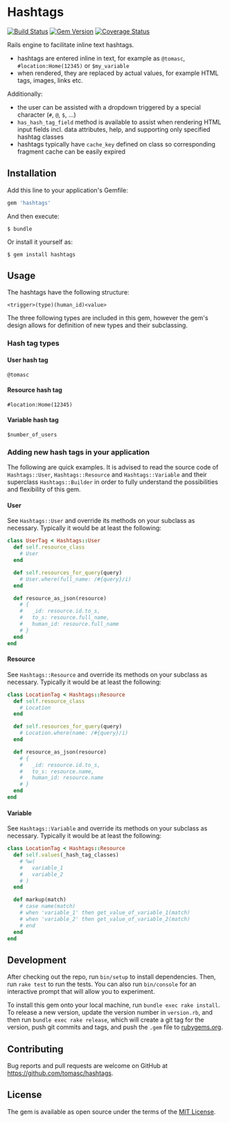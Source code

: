 # Hashtags

[![Build Status](https://travis-ci.org/tomasc/hashtags.svg)](https://travis-ci.org/tomasc/hashtags) [![Gem Version](https://badge.fury.io/rb/hashtags.svg)](http://badge.fury.io/rb/hashtags) [![Coverage Status](https://img.shields.io/coveralls/tomasc/hashtags.svg)](https://coveralls.io/r/tomasc/hashtags)

Rails engine to facilitate inline text hashtags.

- hashtags are entered inline in text, for example as `@tomasc`, `#location:Home(12345)` or `$my_variable`
- when rendered, they are replaced by actual values, for example HTML tags, images, links etc.

Additionally:

- the user can be assisted with a dropdown triggered by a special character (`#`, `@`, `$`, ...)
- `has_hash_tag_field` method is available to assist when rendering HTML input fields incl. data attributes, help, and supporting only specified hashtag classes
- hashtags typically have `cache_key` defined on class so corresponding fragment cache can be easily expired

## Installation

Add this line to your application's Gemfile:

```ruby
gem 'hashtags'
```

And then execute:

```
$ bundle
```

Or install it yourself as:

```
$ gem install hashtags
```

## Usage

The hashtags have the following structure:

```
<trigger>(type)(human_id)<value>
```

The three following types are included in this gem, however the gem's design allows for definition of new types and their subclassing.

### Hash tag types

#### User hash tag

```
@tomasc
```

#### Resource hash tag

```
#location:Home(12345)
```

#### Variable hash tag

```
$number_of_users
```

### Adding new hash tags in your application

The following are quick examples. It is advised to read the source code of `Hashtags::User`, `Hashtags::Resource` and `Hashtags::Variable` and their superclass `Hashtags::Builder` in order to fully understand the possibilities and flexibility of this gem.

#### User

See `Hashtags::User` and override its methods on your subclass as necessary. Typically it would be at least the following:

```ruby
class UserTag < Hashtags::User
  def self.resource_class
    # User
  end

  def self.resources_for_query(query)
    # User.where(full_name: /#{query}/i)
  end

  def resource_as_json(resource)
    # {
    #   _id: resource.id.to_s,
    #   to_s: resource.full_name,
    #   human_id: resource.full_name
    # }
  end
end
```

#### Resource

See `Hashtags::Resource` and override its methods on your subclass as necessary. Typically it would be at least the following:

```ruby
class LocationTag < Hashtags::Resource
  def self.resource_class
    # Location
  end

  def self.resources_for_query(query)
    # Location.where(name: /#{query}/i)
  end

  def resource_as_json(resource)
    # {
    #   _id: resource.id.to_s,
    #   to_s: resource.name,
    #   human_id: resource.name
    # }
  end
end
```

#### Variable

See `Hashtags::Variable` and override its methods on your subclass as necessary. Typically it would be at least the following:

```ruby
class LocationTag < Hashtags::Resource
  def self.values(_hash_tag_classes)
    # %w(
    #   variable_1
    #   variable_2
    # )
  end

  def markup(match)
    # case name(match)
    # when 'variable_1' then get_value_of_variable_1(match)
    # when 'variable_2' then get_value_of_variable_2(match)
    # end
  end
end
```

## Development

After checking out the repo, run `bin/setup` to install dependencies. Then, run `rake test` to run the tests. You can also run `bin/console` for an interactive prompt that will allow you to experiment.

To install this gem onto your local machine, run `bundle exec rake install`. To release a new version, update the version number in `version.rb`, and then run `bundle exec rake release`, which will create a git tag for the version, push git commits and tags, and push the `.gem` file to [rubygems.org](https://rubygems.org).

## Contributing

Bug reports and pull requests are welcome on GitHub at <https://github.com/tomasc/hashtags>.

## License

The gem is available as open source under the terms of the [MIT License](http://opensource.org/licenses/MIT).
